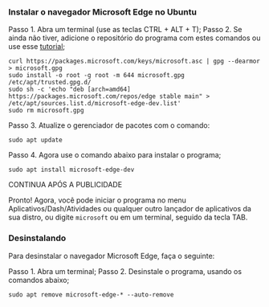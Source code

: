 ### Instalar o navegador Microsoft Edge no Ubuntu

Passo 1. Abra um terminal (use as teclas CTRL + ALT + T);
Passo 2. Se ainda não tiver, adicione o repositório do programa com estes comandos ou use esse [tutorial](https://www.edivaldobrito.com.br/adicionar-repositorios-no-ubuntu/);

```
curl https://packages.microsoft.com/keys/microsoft.asc | gpg --dearmor > microsoft.gpg
sudo install -o root -g root -m 644 microsoft.gpg /etc/apt/trusted.gpg.d/
sudo sh -c 'echo "deb [arch=amd64] https://packages.microsoft.com/repos/edge stable main" > /etc/apt/sources.list.d/microsoft-edge-dev.list'
sudo rm microsoft.gpg
```

Passo 3. Atualize o gerenciador de pacotes com o comando:

```
sudo apt update
```

Passo 4. Agora use o comando abaixo para instalar o programa;

```
sudo apt install microsoft-edge-dev
```

CONTINUA APÓS A PUBLICIDADE

Pronto! Agora, você pode iniciar o programa no menu Aplicativos/Dash/Atividades ou qualquer outro lançador de aplicativos da sua distro, ou digite `microsoft` ou em um terminal, seguido da tecla TAB.

### Desinstalando

Para desinstalar o navegador Microsoft Edge, faça o seguinte:

Passo 1. Abra um terminal;
Passo 2. Desinstale o programa, usando os comandos abaixo;

```
sudo apt remove microsoft-edge-* --auto-remove
```